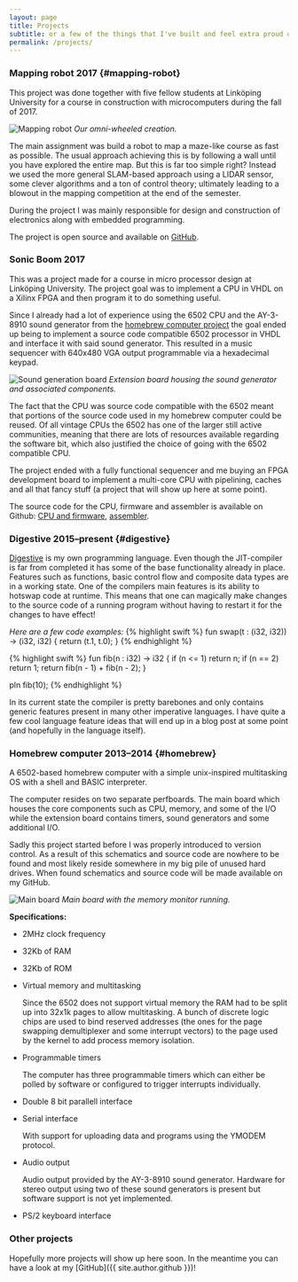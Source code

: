 ```yaml
---
layout: page
title: Projects
subtitle: or a few of the things that I've built and feel extra proud of!
permalink: /projects/
---
```


### Mapping robot <span>2017</span> {#mapping-robot}
This project was done together with five fellow students at Linköping University for a course in construction with microcomputers during the fall of 2017.

![](../assets/images/kartrobot.jpg "Mapping robot")
*Our omni-wheeled creation.*

The main assignment was build a robot to map a maze-like course as fast as possible. The usual approach achieving this is by following a wall until you have explored the entire map. But this is far too simple right? Instead we used the more general SLAM-based approach using a LIDAR sensor, some clever algorithms and a ton of control theory; ultimately leading to a blowout in the mapping competition at the end of the semester.

During the project I was mainly responsible for design and construction of electronics along with embedded programming.

The project is open source and available on [GitHub](https://github.com/williamsjoblom/kmm).

<div class="divider"></div>

### Sonic Boom <span>2017</span>

This was a project made for a course in micro processor design at Linköping University. The project goal was to implement a CPU in VHDL on a Xilinx FPGA and then program it to do something useful.

Since I already had a lot of experience using the 6502 CPU and the AY-3-8910 sound generator from the [homebrew computer project](#homebrew) the goal ended up being to implement a source code compatible 6502 processor in VHDL and interface it with said sound generator. This resulted in a music sequencer with 640x480 VGA output programmable via a hexadecimal keypad.

![](../assets/images/sonicboom.jpg "Sound generation board")
*Extension board housing the sound generator and associated components.*

The fact that the CPU was source code compatible with the 6502 meant that portions of the source code used in my homebrew computer could be reused. Of all vintage CPUs the 6502 has one of the larger still active communities, meaning that there are lots of resources available regarding the software bit, which also justified the choice of going with the 6502 compatible CPU.

The project ended with a fully functional sequencer and me buying an FPGA development board to implement a multi-core CPU with pipelining, caches and all that fancy stuff (a project that will show up here at some point).

The source code for the CPU, firmware and assembler is available on Github: [CPU and firmware](https://github.com/williamsjoblom/datorkonstruktion-projekt), [assembler](https://github.com/williamsjoblom/chasm).

<div class="divider"></div>

### Digestive <span>2015&ndash;present</span> {#digestive}
[Digestive](https://github.com/williamsjoblom/digestive-lang) is my own programming language. Even though the JIT-compiler is far from completed it has some of the base functionality already in place. Features such as functions, basic control flow and composite data types are in a working state. One of the compilers main features is its ability to hotswap code at runtime. This means that one can magically make changes to the source code of a running program without having to restart it for the changes to have effect!

_Here are a few code examples:_
{% highlight swift %}
fun swap(t : (i32, i32)) -> (i32, i32) {
     return (t.1, t.0);
}
{% endhighlight %}

{% highlight swift %}
fun fib(n : i32) -> i32 {
    if (n <= 1) return n;
    if (n == 2) return 1;
    return fib(n - 1) + fib(n - 2);
}

pln fib(10);
{% endhighlight %}

In its current state the compiler is pretty barebones and only contains generic features present in many other imperative languages. I have quite a few cool language feature ideas that will end up in a blog post at some point (and hopefully in the language itself).

<div class="divider"></div>

### Homebrew computer <span>2013&ndash;2014</span> {#homebrew}
A 6502-based homebrew computer with a simple unix-inspired multitasking OS with a shell and BASIC interpreter.

The computer resides on two separate perfboards. The main board which houses the core components such as CPU, memory, and some of the I/O while the extension board contains timers, sound generators and some additional I/O.

Sadly this project started before I was properly introduced to version control. As a result of this schematics and source code are nowhere to be found and most likely reside somewhere in my big pile of unused hard drives. When found schematics and source code will be made available on my GitHub.

![](../assets/images/20150525_210636.jpg "Main board")
_Main board with the memory monitor running._

**Specifications:**
* 2MHz clock frequency
* 32Kb of RAM
* 32Kb of ROM
* Virtual memory and multitasking

   Since the 6502 does not support virtual memory the RAM had to be split up into 32x1k pages to allow multitasking. A bunch of discrete logic chips are used to bind reserved addresses (the ones for the page swapping demultiplexer and some interrupt vectors) to the page used by the kernel to add process memory isolation.

* Programmable timers

   The computer has three programmable timers which can either be polled by software or configured to trigger interrupts individually.
   
* Double 8 bit parallell interface
* Serial interface
   
   With support for uploading data and programs using the YMODEM protocol.
* Audio output

   Audio output provided by the AY-3-8910 sound generator. Hardware for stereo output using two of these sound generators is present but software support is not yet implemented.

* PS/2 keyboard interface



<div class="divider"></div>

### Other projects
Hopefully more projects will show up here soon. In the meantime you can have a look at my [GitHub]({{ site.author.github }})!
